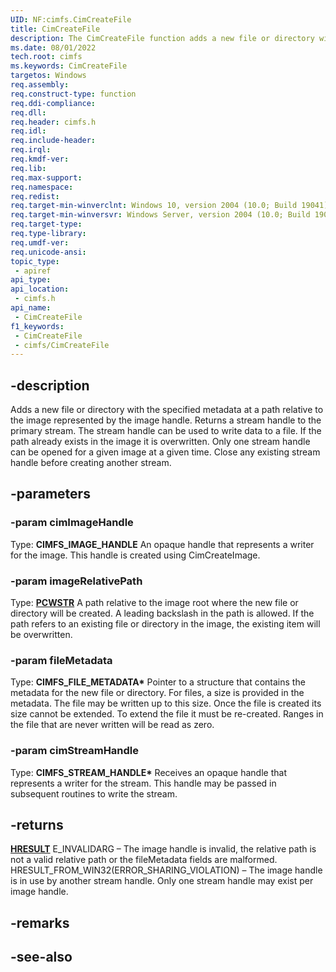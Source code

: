 ```yaml
---
UID: NF:cimfs.CimCreateFile
title: CimCreateFile
description: The CimCreateFile function adds a new file or directory with the specified metadata at a path relative to the image represented by the image handle.
ms.date: 08/01/2022
tech.root: cimfs
ms.keywords: CimCreateFile
targetos: Windows
req.assembly: 
req.construct-type: function
req.ddi-compliance: 
req.dll: 
req.header: cimfs.h
req.idl: 
req.include-header: 
req.irql: 
req.kmdf-ver: 
req.lib: 
req.max-support: 
req.namespace: 
req.redist: 
req.target-min-winverclnt: Windows 10, version 2004 (10.0; Build 19041)
req.target-min-winversvr: Windows Server, version 2004 (10.0; Build 19041)
req.target-type: 
req.type-library: 
req.umdf-ver: 
req.unicode-ansi: 
topic_type:
 - apiref
api_type:
api_location:
 - cimfs.h
api_name:
 - CimCreateFile
f1_keywords:
 - CimCreateFile
 - cimfs/CimCreateFile
---
```


## -description

Adds a new file or directory with the specified metadata at a path relative to the image represented by the image handle. Returns a stream handle to the primary stream. The stream handle can be used to write data to a file. If the path already exists in the image it is overwritten.
Only one stream handle can be opened for a given image at a given time. Close any existing stream handle before creating another stream.

## -parameters

### -param cimImageHandle

Type: **CIMFS_IMAGE_HANDLE**
An opaque handle that represents a writer for the image. This handle is created using CimCreateImage.

### -param imageRelativePath

Type: **[PCWSTR](/windows/desktop/winprog/windows-data-types)**
A path relative to the image root where the new file or directory will be created. A leading backslash in the path is allowed. If the path refers to an existing file or directory in the image, the existing item will be overwritten.

### -param fileMetadata

Type: **CIMFS_FILE_METADATA\***
Pointer to a structure that contains the metadata for the new file or directory. For files, a size is provided in the metadata. The file may be written up to this size. Once the file is created its size cannot be extended. To extend the file it must be re-created. Ranges in the file that are never written will be read as zero.

### -param cimStreamHandle

Type: **CIMFS_STREAM_HANDLE\***
Receives an opaque handle that represents a writer for the stream. This handle may be passed in subsequent routines to write the stream.

## -returns

**[HRESULT](/windows/desktop/winprog/windows-data-types)**
E_INVALIDARG – The image handle is invalid, the relative path is not a valid relative path or the fileMetadata fields are malformed.
HRESULT_FROM_WIN32(ERROR_SHARING_VIOLATION) – The image handle is in use by another stream handle. Only one stream handle may exist per image handle.

## -remarks

## -see-also
